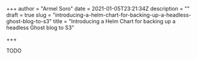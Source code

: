 +++
author = "Armel Soro"
date = 2021-01-05T23:21:34Z
description = ""
draft = true
slug = "introducing-a-helm-chart-for-backing-up-a-headless-ghost-blog-to-s3"
title = "Introducing a Helm Chart for backing up a headless Ghost blog to S3"

+++


TODO

